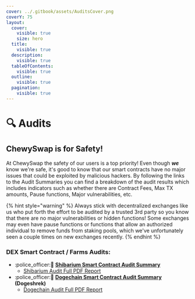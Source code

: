 ```yaml
---
cover: ../.gitbook/assets/AuditsCover.png
coverY: 75
layout:
  cover:
    visible: true
    size: hero
  title:
    visible: true
  description:
    visible: true
  tableOfContents:
    visible: true
  outline:
    visible: true
  pagination:
    visible: true
---
```


# 🔍 Audits

## ChewySwap is for Safety!

At ChewySwap the safety of our users is a top priority! Even though _**we**_ know we're safe, it's good to know that our smart contracts have no major issues that could be exploited by malicious hackers. By following the links to the Audit Summaries you can find a breakdown of the audit results which includes indicators such as whether there are Contract Fees, Max TX amounts, Pause functions, Major vulnerabilities, etc.&#x20;

{% hint style="warning" %}
Always stick with decentralized exchanges like us who put forth the effort to be audited by a trusted 3rd party so you know that there are no major vulnerabilities or hidden functions! Some exchanges may even have pause functions or functions that allow an authorized individual to remove funds from staking pools, which we've unfortunately seen a couple times on new exchanges recently.
{% endhint %}

### DEX Smart Contract / Farms Audits:

* :police\_officer::dog: [**Shibarium Smart Contract Audit Summary**](https://contractwolf.io/projects/chewyswap)
  * [Shibarium Audit Full PDF Report](https://github.com/ContractWolf/smart-contract-audits/blob/main/ContractWolf\_Audit\_ChewySwap\_DEX.pdf)
* :police\_officer::dog: [**Dogechain Smart Contract Audit Summary**](https://contractwolf.io/projects/dogeshrek) **(Dogeshrek)**
  * [Dogechain Audit Full PDF Report](https://github.com/ContractWolf/smart-contract-audits/blob/main/ContractWolf\_Audit\_DogeShrekDEX.pdf)


